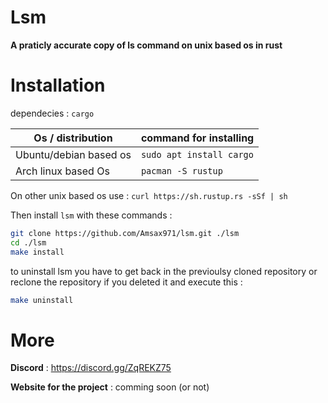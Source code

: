 # Lsm

**A praticly accurate copy of ls command on unix based os in rust**

# Installation

dependecies : `cargo`

| Os / distribution | command for installing |
|-------------------|------------------------|
|Ubuntu/debian based os|`sudo apt install cargo`|
|Arch linux based Os|`pacman -S rustup`|

On other unix based os use : `curl https://sh.rustup.rs -sSf | sh`

Then install `lsm` with these commands :
```sh
git clone https://github.com/Amsax971/lsm.git ./lsm
cd ./lsm
make install
```

to uninstall lsm you have to get back in the previoulsy cloned repository or reclone the repository if you deleted it and execute this :

```sh
make uninstall
```

# More

**Discord** : https://discord.gg/ZqREKZ75

**Website for the project** : comming soon (or not)

